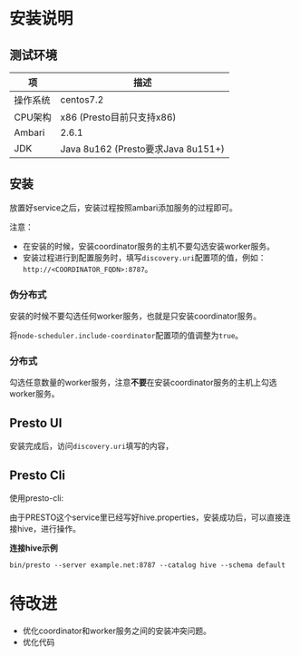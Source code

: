 # 安装说明

## 测试环境

| 项       | 描述                                 |
| -------- | ------------------------------------ |
| 操作系统 | centos7.2                            |
| CPU架构  | x86   (Presto目前只支持x86)          |
| Ambari   | 2.6.1                                |
| JDK      | Java 8u162   (Presto要求Java 8u151+) |

## 安装

放置好service之后，安装过程按照ambari添加服务的过程即可。

注意：

- 在安装的时候，安装coordinator服务的主机不要勾选安装worker服务。
- 安装过程进行到配置服务时，填写`discovery.uri`配置项的值，例如：`http://<COORDINATOR_FQDN>:8787`。

### 伪分布式

安装的时候不要勾选任何worker服务，也就是只安装coordinator服务。

将`node-scheduler.include-coordinator`配置项的值调整为`true`。

### 分布式
勾选任意数量的worker服务，注意**不要**在安装coordinator服务的主机上勾选worker服务。


## Presto UI
安装完成后，访问`discovery.uri`填写的内容，

## Presto Cli
使用presto-cli:

由于PRESTO这个service里已经写好hive.properties，安装成功后，可以直接连接hive，进行操作。

**连接hive示例**

```
bin/presto --server example.net:8787 --catalog hive --schema default
```


# 待改进
- 优化coordinator和worker服务之间的安装冲突问题。
- 优化代码